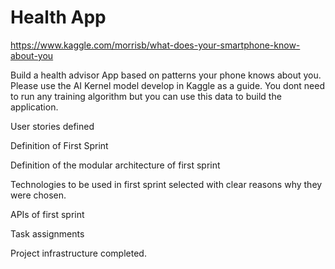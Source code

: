 # Health App



https://www.kaggle.com/morrisb/what-does-your-smartphone-know-about-you


Build a health advisor App based on patterns your phone knows about you.  Please use the AI Kernel model develop in Kaggle as a guide.  You dont need to run any training algorithm but you can use this data to build the application.



User stories defined

Definition of First Sprint

Definition of the modular architecture of first sprint

Technologies to be used in first sprint selected with clear reasons why they were chosen.

APIs of first sprint

Task assignments

Project infrastructure completed.
